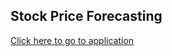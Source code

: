 ## Stock Price Forecasting

[Click here to go to application](https://share.streamlit.io/rajeshyv001/stock-price-forecasting/main/app.py)
